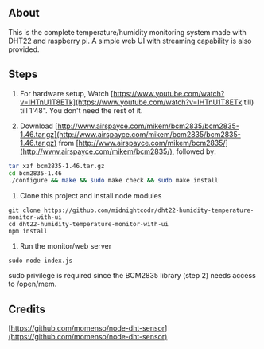 ## About
This is the complete temperature/humidity monitoring system made with DHT22 and raspberry pi. A simple web UI with streaming capability is also provided.

## Steps
1. For hardware setup, Watch [https://www.youtube.com/watch?v=IHTnU1T8ETk](https://www.youtube.com/watch?v=IHTnU1T8ETk till) till 1'48". You don't need the rest of it.

1. Download [http://www.airspayce.com/mikem/bcm2835/bcm2835-1.46.tar.gz](http://www.airspayce.com/mikem/bcm2835/bcm2835-1.46.tar.gz) from [http://www.airspayce.com/mikem/bcm2835/](http://www.airspayce.com/mikem/bcm2835/), followed by:

 ```bash
tar xzf bcm2835-1.46.tar.gz
cd bcm2835-1.46
./configure && make && sudo make check && sudo make install
```

1. Clone this project and install node modules

 ```
git clone https://github.com/midnightcodr/dht22-humidity-temperature-monitor-with-ui
cd dht22-humidity-temperature-monitor-with-ui
npm install
```

1. Run the monitor/web server

 ```
sudo node index.js
```
sudo privilege is required since the BCM2835 library (step 2) needs access to /open/mem.

## Credits
[https://github.com/momenso/node-dht-sensor](https://github.com/momenso/node-dht-sensor)
